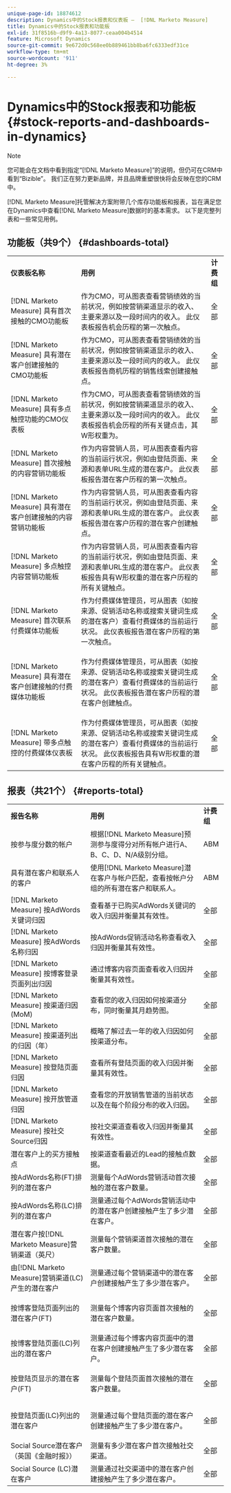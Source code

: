 ```yaml
---
unique-page-id: 18874612
description: Dynamics中的Stock报表和仪表板 —  [!DNL Marketo Measure]
title: Dynamics中的Stock报表和功能板
exl-id: 31f8516b-d9f9-4a13-8077-ceaa004b4514
feature: Microsoft Dynamics
source-git-commit: 9e672d0c568ee0b889461bb8ba6fc6333edf31ce
workflow-type: tm+mt
source-wordcount: '911'
ht-degree: 3%

---
```


# Dynamics中的Stock报表和功能板 {#stock-reports-and-dashboards-in-dynamics}

>[!NOTE]
>
>您可能会在文档中看到指定“[!DNL Marketo Measure]”的说明，但仍可在CRM中看到“Bizible”。 我们正在努力更新品牌，并且品牌重塑很快将会反映在您的CRM中。

[!DNL Marketo Measure]托管解决方案附带几个库存功能板和报表，旨在满足您在Dynamics中查看[!DNL Marketo Measure]数据时的基本需求。 以下是完整列表和一些常见用例。

## 功能板（共9个） {#dashboards-total}

<table> 
 <colgroup> 
  <col> 
  <col> 
  <col> 
 </colgroup> 
 <tbody> 
  <tr> 
   <td><p><strong>仪表板名称</strong></p></td> 
   <td><strong>用例</strong></td> 
   <td><strong>计费组</strong></td> 
  </tr> 
  <tr> 
   <td>[!DNL Marketo Measure] 具有首次接触的CMO功能板</td> 
   <td>作为CMO，可从图表查看营销绩效的当前状况，例如按营销渠道显示的收入、主要来源以及一段时间内的收入。 此仪表板报告机会历程的第一次触点。</td> 
   <td>全部</td> 
  </tr> 
  <tr> 
   <td>[!DNL Marketo Measure] 具有潜在客户创建接触的CMO功能板</td> 
   <td>作为CMO，可从图表查看营销绩效的当前状况，例如按营销渠道显示的收入、主要来源以及一段时间内的收入。 此仪表板报告商机历程的销售线索创建接触点。</td> 
   <td>全部</td> 
  </tr> 
  <tr> 
   <td>[!DNL Marketo Measure] 具有多点触控功能的CMO仪表板</td> 
   <td>作为CMO，可从图表查看营销绩效的当前状况，例如按营销渠道显示的收入、主要来源以及一段时间内的收入。 此仪表板报告机会历程的所有关键点击，其W形权重为。</td> 
   <td>全部</td> 
  </tr> 
  <tr> 
   <td>[!DNL Marketo Measure] 首次接触的内容营销功能板</td> 
   <td>作为内容营销人员，可从图表查看内容的当前运行状况，例如由登陆页面、来源和表单URL生成的潜在客户。 此仪表板报告潜在客户历程的第一次触点。</td> 
   <td>全部</td> 
  </tr> 
  <tr> 
   <td>[!DNL Marketo Measure] 具有潜在客户创建接触的内容营销功能板</td> 
   <td>作为内容营销人员，可从图表查看内容的当前运行状况，例如由登陆页面、来源和表单URL生成的潜在客户。 此仪表板报告潜在客户历程的潜在客户创建触点。</td> 
   <td>全部</td> 
  </tr> 
  <tr> 
   <td>[!DNL Marketo Measure] 多点触控内容营销功能板</td> 
   <td>作为内容营销人员，可从图表查看内容的当前运行状况，例如由登陆页面、来源和表单URL生成的潜在客户。 此仪表板报告具有W形权重的潜在客户历程的所有关键触点。</td> 
   <td>全部</td> 
  </tr> 
  <tr> 
   <td>[!DNL Marketo Measure] 首次联系付费媒体功能板</td> 
   <td>作为付费媒体管理员，可从图表（如按来源、促销活动名称或搜索关键词生成的潜在客户）查看付费媒体的当前运行状况。 此仪表板报告潜在客户历程的第一次触点。</td> 
   <td>全部</td> 
  </tr> 
  <tr> 
   <td>[!DNL Marketo Measure] 具有潜在客户创建接触的付费媒体功能板</td> 
   <td><p>作为付费媒体管理员，可从图表（如按来源、促销活动名称或搜索关键词生成的潜在客户）查看付费媒体的当前运行状况。 此仪表板报告潜在客户历程的潜在客户创建触点。</p></td> 
   <td>全部</td> 
  </tr> 
  <tr> 
   <td>[!DNL Marketo Measure] 带多点触控的付费媒体仪表板</td> 
   <td>作为付费媒体管理员，可从图表（如按来源、促销活动名称或搜索关键词生成的潜在客户）查看付费媒体的当前运行状况。 此仪表板报告具有W形权重的潜在客户历程的所有关键触点。</td> 
   <td>全部</td> 
  </tr> 
 </tbody> 
</table>

## 报表（共21个） {#reports-total}

<table> 
 <colgroup> 
  <col> 
  <col> 
  <col> 
 </colgroup> 
 <tbody> 
  <tr> 
   <td><strong>报告名称</strong></td> 
   <td><strong>用例</strong></td> 
   <td><strong>计费组</strong></td> 
  </tr> 
  <tr> 
   <td>按参与度分数的帐户</td> 
   <td>根据[!DNL Marketo Measure]预测参与度得分对所有帐户进行A、B、C、D、N/A级别分组。</td> 
   <td>ABM</td> 
  </tr> 
  <tr> 
   <td>具有潜在客户和联系人的客户</td> 
   <td>使用[!DNL Marketo Measure]潜在客户与帐户匹配，查看按帐户分组的所有潜在客户和联系人。</td> 
   <td>ABM</td> 
  </tr> 
  <tr> 
   <td>[!DNL Marketo Measure] 按AdWords关键词归因</td> 
   <td>查看基于已购买AdWords关键词的收入归因并衡量其有效性。</td> 
   <td>全部</td> 
  </tr> 
  <tr> 
   <td>[!DNL Marketo Measure] 按AdWords名称归因</td> 
   <td>按AdWords促销活动名称查看收入归因并衡量其有效性。</td> 
   <td>全部</td> 
  </tr> 
  <tr> 
   <td>[!DNL Marketo Measure] 按博客登录页面列出归因</td> 
   <td>通过博客内容页面查看收入归因并衡量其有效性。</td> 
   <td>全部</td> 
  </tr> 
  <tr> 
   <td>[!DNL Marketo Measure] 按渠道归因(MoM)</td> 
   <td>查看您的收入归因如何按渠道分布，同时衡量其月趋势图。</td> 
   <td>全部</td> 
  </tr> 
  <tr> 
   <td>[!DNL Marketo Measure] 按渠道列出的归因（年）</td> 
   <td>概略了解过去一年的收入归因如何按渠道分布。</td> 
   <td>全部</td> 
  </tr> 
  <tr> 
   <td>[!DNL Marketo Measure] 按登陆页面归因</td> 
   <td>查看所有登陆页面的收入归因并衡量其有效性。</td> 
   <td>全部</td> 
  </tr> 
  <tr> 
   <td>[!DNL Marketo Measure] 按开放管道归因</td> 
   <td>查看您的开放销售管道的当前状态以及在每个阶段分布的收入归因。</td> 
   <td>全部</td> 
  </tr> 
  <tr> 
   <td>[!DNL Marketo Measure] 按社交Source归因</td> 
   <td>按社交渠道查看收入归因并衡量其有效性。</td> 
   <td>全部</td> 
  </tr> 
  <tr> 
   <td>潜在客户上的买方接触点</td> 
   <td>按渠道查看最近的Lead的接触点数据。</td> 
   <td>全部</td> 
  </tr> 
  <tr> 
   <td>按AdWords名称(FT)排列的潜在客户</td> 
   <td>测量每个AdWords营销活动首次接触的潜在客户数量。</td> 
   <td>全部</td> 
  </tr> 
  <tr> 
   <td>按AdWords名称(LC)排列的潜在客户</td> 
   <td>测量通过每个AdWords营销活动中的潜在客户创建接触产生了多少潜在客户。</td> 
   <td>全部</td> 
  </tr> 
  <tr> 
   <td>潜在客户按[!DNL Marketo Measure]营销渠道（英尺）</td> 
   <td>测量每个营销渠道首次接触的潜在客户数量。</td> 
   <td>全部</td> 
  </tr> 
  <tr> 
   <td>由[!DNL Marketo Measure]营销渠道(LC)产生的潜在客户</td> 
   <td>测量通过每个营销渠道中的潜在客户创建接触产生了多少潜在客户。</td> 
   <td>全部</td> 
  </tr> 
  <tr> 
   <td>按博客登陆页面列出的潜在客户(FT)</td> 
   <td><p>测量每个博客内容页面首次接触的潜在客户数量。</p></td> 
   <td>全部</td> 
  </tr> 
  <tr> 
   <td>按博客登陆页面(LC)列出的潜在客户</td> 
   <td>测量通过每个博客内容页面中的潜在客户创建接触产生了多少潜在客户。</td> 
   <td>全部</td> 
  </tr> 
  <tr> 
   <td>按登陆页显示的潜在客户(FT)</td> 
   <td><p>测量每个登陆页面首次接触的潜在客户数量。</p></td> 
   <td>全部</td> 
  </tr> 
  <tr> 
   <td><p>按登陆页面(LC)列出的潜在客户</p></td> 
   <td>测量通过每个登陆页面的潜在客户创建接触产生了多少潜在客户。</td> 
   <td>全部</td> 
  </tr> 
  <tr> 
   <td>Social Source潜在客户（英国《金融时报》）</td> 
   <td>测量有多少潜在客户首次接触社交渠道。</td> 
   <td>全部</td> 
  </tr> 
  <tr> 
   <td>Social Source (LC)潜在客户</td> 
   <td>测量通过社交渠道中的潜在客户创建接触产生了多少潜在客户。</td> 
   <td>全部</td> 
  </tr> 
 </tbody> 
</table>
